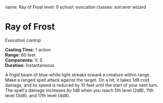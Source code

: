 name: Ray of Frost level: 0 school: evocation classes: sorcerer wizard

# Ray of Frost
_Evocation cantrip_

**Casting Time:** 1 action    
**Range:** 60 feet    
**Components:** V, S    
**Duration:** Instantaneous

A frigid beam of blue-white light streaks toward a creature within range. Make a ranged spell attack against the target. On a hit, it takes 1d8 cold damage, and its speed is reduced by 10 feet until the start of your next turn.    
The spell's damage increases by 1d8 when you reach 5th level (2d8), 11th level (3d8), and 17th level (4d8). 